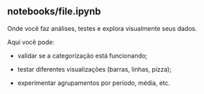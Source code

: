 ## notebooks/file.ipynb

Onde você faz análises, testes e explora visualmente seus dados.

Aqui você pode:

- validar se a categorização está funcionando;

- testar diferentes visualizações (barras, linhas, pizza);

- experimentar agrupamentos por período, média, etc.